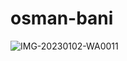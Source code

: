 # osman-bani
![IMG-20230102-WA0011](https://user-images.githubusercontent.com/122019651/210769398-c3b48b0c-7c5a-4963-a8b3-a7c34af6e5f3.jpg)
